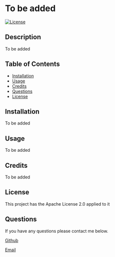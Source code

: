 
  # To be added
  
[![License](https://img.shields.io/badge/License-Apache_2.0-blue.svg)](https://opensource.org/licenses/Apache-2.0)
## Description
  
To be added

## Table of Contents


- [Installation](#installation)
- [Usage](#usage)
- [Credits](#credits)
- [Questions](#questions)
- [License](#license)

## Installation
  
To be added
  
## Usage

To be added

## Credits

To be added


## License

This project has the Apache License 2.0 applied to it
  

## Questions

If you have any questions please contact me below.

[Github](https://github.com/)

[Email]()
